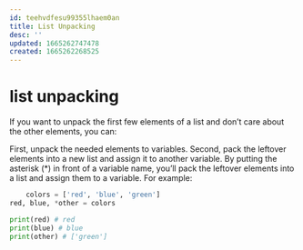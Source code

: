```yaml
---
id: teehvdfesu99355lhaem0an
title: List Unpacking
desc: ''
updated: 1665262747478
created: 1665262268525
---
```

# list unpacking
If you want to unpack the first few elements of a list and don’t care about the other elements, you can:

First, unpack the needed elements to variables.
Second, pack the leftover elements into a new list and assign it to another variable.
By putting the asterisk (*) in front of a variable name, you’ll pack the leftover elements into a list and assign them to a variable. For example:

```python
    colors = ['red', 'blue', 'green']
red, blue, *other = colors

print(red) # red
print(blue) # blue
print(other) # ['green']
```